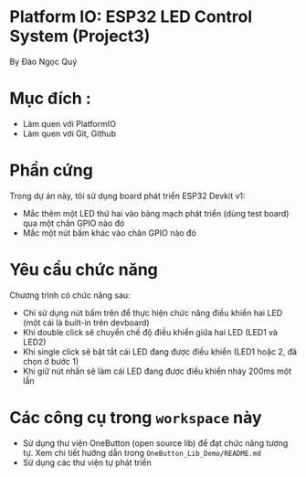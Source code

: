 # Platform IO: ESP32 LED Control System (Project3)
By Đào Ngọc Quý

# Mục đích : 
- Làm quen với PlatformIO
- Làm quen với Git, Github
  
# Phần cứng 
Trong dự án này, tôi sử dụng board phát triển ESP32 Devkit v1:
  - Mắc thêm một LED thứ hai vào bảng mạch phát triển (dùng test board) qua một chân GPIO nào đó
  - Mắc một nút bấm khác vào chân GPIO nào đó

# Yêu cầu chức năng 
Chương trình có chức năng sau:
  - Chỉ sử dụng nút bấm trên để thực hiện chức năng điều khiển hai LED (một cái là built-in trên devboard)
  - Khi double click sẽ chuyển chế độ điều khiển giữa hai LED (LED1 và LED2)
  - Khi single click sẽ bật tắt cái LED đang được điều khiển (LED1 hoặc 2, đã chọn ở bước 1)
  - Khi giữ nút nhấn sẽ làm cái LED đang được điều khiển nháy 200ms một lần

# Các công cụ trong `workspace` này
- Sử dụng thư viện OneButton (open source lib) để đạt chức năng tương tự. Xem chi tiết hướng dẫn trong `OneButton_Lib_Demo/README.md`
- Sử dụng các thư viện tự phát triển 
